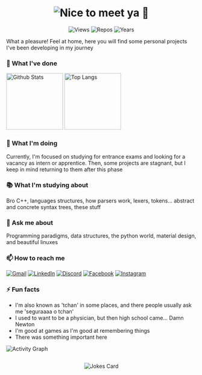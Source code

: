 <!-- hhmm u liked something here
well, don't forget to star the repo and follow me -->

<!-- see https://readme-typing-svg.herokuapp.com/demo -->
<h1 align="center"><img src="https://readme-typing-svg.herokuapp.com?font=helvetica&color=3081DD&size=30&center=true&vCenter=true&height=36&lines=Nice+to+meet+ya+%F0%9F%91%8B;be+welcome+%F0%9F%98%81;star+my+repos%3F+%F0%9F%98%B3" alt="Nice to meet ya 👋"></h1>

<!-- see https://github.com/antonkomarev/github-profile-views-counter and https://pufler.dev/git-badges/ -->
<p align="center">
  <img src="https://komarev.com/ghpvc/?username=ntaraujo&label=Views" alt="Views">
  <img src="https://badges.pufler.dev/repos/ntaraujo" alt="Repos"></a>
  <img src="https://badges.pufler.dev/years/ntaraujo" alt="Years"></a>
</p>

What a pleasure! Feel at home, here you will find some personal projects I've been developing in my journey

### 🌱 What I've done

<!-- see https://github.com/anuraghazra/github-readme-stats -->
<div>
  <img height="150em" src="https://github-readme-stats.vercel.app/api?username=ntaraujo&show_icons=true&count_private=true&custom_title=GitHub Stats&include_all_commits=true&hide_border=true&border_radius=0&bg_color=10,0077b5,d14836&title_color=ffffff&text_color=ffffff&icon_color=ffffff&hide_title=true" alt="Github Stats">
  <img height="150em" src="https://github-readme-stats.vercel.app/api/top-langs/?username=ntaraujo&layout=compact&langs_count=10&hide_border=true&border_radius=0&bg_color=10,6f7db0,e4405f&title_color=ffffff&text_color=ffffff&hide_title=true" alt="Top Langs">
</div>

### 🔨 What I'm doing

Currently, I'm focused on studying for entrance exams and looking for a vacancy as intern or apprentice. Then, some projects are stagnant, but I keep in mind returning to them after this phase

### 📚 What I'm studying about

Bro C++, languages structures, how parsers work, lexers, tokens... abstract and concrete syntax trees, these stuff

### 💬 Ask me about

Programming paradigms, data structures, the python world, material design, and beautiful linuxes

### 📫 How to reach me

<!-- see https://shields.io/ -->
[![Gmail](https://img.shields.io/badge/Gmail-D14836?style=for-the-badge&logo=gmail&logoColor=white)](mailto:nathanaraujoerocha@gmail.com)
[![LinkedIn](https://img.shields.io/badge/linkedin-%230077B5.svg?style=for-the-badge&logo=linkedin&logoColor=white)](https://linkedin.com/in/ntaraujo)
[![Discord](https://img.shields.io/badge/Discord-%237289DA.svg?style=for-the-badge&logo=discord&logoColor=white)](https://discord.com/users/436571759047606273)
[![Facebook](https://img.shields.io/badge/Facebook-%231877F2.svg?style=for-the-badge&logo=Facebook&logoColor=white)](https://fb.com/ntaraujo1)
[![Instagram](https://img.shields.io/badge/Instagram-%23E4405F.svg?style=for-the-badge&logo=Instagram&logoColor=white)](https://instagram.com/ntaraujo1)

### ⚡ Fun facts

* I'm also known as 'tchan' in some places, and there people usually ask me 'seguraaaa o tchan'
* I used to want to be a physician, but then high school came... Damn Newton
* I'm good at games as I'm good at remembering things
* There was something important here

<!-- see https://ashutosh00710.github.io/github-readme-activity-graph/ or https://github.com/Ashutosh00710/github-readme-activity-graph -->
![Activity Graph](https://activity-graph.herokuapp.com/graph?username=ntaraujo&point=1877f2&line=58a6ff&hide_title=true&bg_color=ffffff&color=24292e)

##

<!-- see https://github.com/ABSphreak/readme-jokes -->
<p align="center">
  <img src="https://readme-jokes.vercel.app/api?bgColor=%23ffffff&borderColor=%23e1e4e8&qColor=%2324292e&aColor=%2324292e&textColor=%23363a3f&codeColor=%232a7edc" alt="Jokes Card">
</p>
